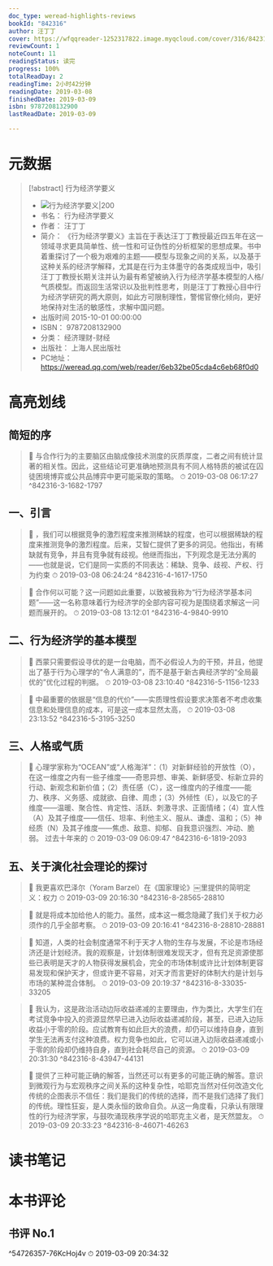```yaml
---
doc_type: weread-highlights-reviews
bookId: "842316"
author: 汪丁丁
cover: https://wfqqreader-1252317822.image.myqcloud.com/cover/316/842316/t7_842316.jpg
reviewCount: 1
noteCount: 11
readingStatus: 读完
progress: 100%
totalReadDay: 2
readingTime: 2小时42分钟
readingDate: 2019-03-08
finishedDate: 2019-03-09
isbn: 9787208132900
lastReadDate: 2019-03-09

---
```

# 元数据
> [!abstract] 行为经济学要义
> - ![ 行为经济学要义|200](https://wfqqreader-1252317822.image.myqcloud.com/cover/316/842316/t7_842316.jpg)
> - 书名： 行为经济学要义
> - 作者： 汪丁丁
> - 简介： 《行为经济学要义》主旨在于表达汪丁丁教授最近四五年在这一领域寻求更具简单性、统一性和可证伪性的分析框架的思想成果。书中着重探讨了一个极为艰难的主题——模型与现象之间的关系，以及基于这种关系的经济学解释，尤其是在行为主体墨守的各类成规当中，吸引汪丁丁教授长期关注并认为最有希望被纳入行为经济学基本模型的人格/气质模型。而返回生活常识以及批判性思考，则是汪丁丁教授心目中行为经济学研究的两大原则，如此方可限制理性，警惕官僚化倾向，更好地保持对生活的敏感性，求解中国问题。
> - 出版时间 2015-10-01 00:00:00
> - ISBN： 9787208132900
> - 分类： 经济理财-财经
> - 出版社： 上海人民出版社
> - PC地址：https://weread.qq.com/web/reader/6eb32be05cda4c6eb68f0d0

# 高亮划线

## 简短的序

> 📌 与合作行为的主要脑区由脑成像技术测度的灰质厚度，二者之间有统计显著的相关性。因此，这些结论可更准确地预测具有不同人格特质的被试在囚徒困境博弈或公共品博弈中更可能采取的策略。 
> ⏱ 2019-03-08 06:17:27 ^842316-3-1682-1797

## 一、引言

> 📌 ，我们可以根据竞争的激烈程度来推测稀缺的程度，也可以根据稀缺的程度来推测竞争的激烈程度。后来，艾智仁提供了更多的洞见。他指出，有稀缺就有竞争，并且有竞争就有歧视。他继而指出，下列观念是无法分离的——也就是说，它们是同一实质的不同表达：稀缺、竞争、歧视、产权、行为约束 
> ⏱ 2019-03-08 06:24:24 ^842316-4-1617-1750

> 📌 合作何以可能？这一问题如此重要，以致被我称为“行为经济学基本问题”——这一名称意味着行为经济学的全部内容可视为是围绕着求解这一问题而展开的。 
> ⏱ 2019-03-08 13:12:01 ^842316-4-9840-9910

## 二、行为经济学的基本模型

> 📌 西蒙只需要假设寻优的是一台电脑，而不必假设人为的干预，并且，他提出了基于行为心理学的“令人满意的”，而不是基于新古典经济学的“全局最优的”优化过程的判据。 
> ⏱ 2019-03-08 23:10:40 ^842316-5-1156-1233

> 📌 中最重要的依据是“信息的代价”——实质理性假设要求决策者不考虑收集信息和处理信息的成本，可是这一成本显然太高， 
> ⏱ 2019-03-08 23:13:52 ^842316-5-3195-3250

## 三、人格或气质

> 📌 心理学家称为“OCEAN”或“人格海洋”：（1）对新鲜经验的开放性（O），在这一维度之内有一些子维度——奇思异想、审美、新鲜感受、标新立异的行动、新观念和新价值；（2）责任感（C），这一维度内的子维度——能力、秩序、义务感、成就欲、自律、周虑；（3）外倾性（E），以及它的子维度——温暖、聚合性、肯定性、活跃、刺激寻求、正面情绪；（4）宜人性（A）及其子维度——信任、坦率、利他主义、服从、谦虚、温和；（5）神经质（N）及其子维度——焦虑、敌意、抑郁、自我意识强烈、冲动、脆弱。
过去十年来的 
> ⏱ 2019-03-09 06:09:47 ^842316-6-1819-2093

## 五、关于演化社会理论的探讨

> 📌 我更喜欢巴泽尔（Yoram Barzel）在《国家理论》￼里提供的简明定义：权力 
> ⏱ 2019-03-09 20:16:30 ^842316-8-28565-28810

> 📌 就是将成本加给他人的能力。虽然，成本这一概念隐藏了我们关于权力必须作的几乎全部考察。 
> ⏱ 2019-03-09 20:16:41 ^842316-8-28810-28881

> 📌 知道，人类的社会制度通常不利于天才人物的生存与发展，不论是市场经济还是计划经济。我的观察是，计划体制很难发现天才，但有充足资源使那些已表明是天才的人物获得发展机会，完全的市场体制或许比计划体制更容易发现和保护天才，但或许更不容易，对天才而言更好的体制大约是计划与市场的某种混合体制。 
> ⏱ 2019-03-09 20:19:37 ^842316-8-33035-33205

> 📌 我认为，这是政治活动边际收益递减的主要理由，作为类比，大学生们在考试竞争中投入的资源显然早已进入边际收益递减阶段，甚至，已进入边际收益小于零的阶段。应试教育有如此巨大的浪费，却仍可以维持自身，直到学生无法再支付这种浪费。权力竞争也如此，它可以进入边际收益递减或小于零的阶段却仍维持自身，直到社会耗尽自己的资源。 
> ⏱ 2019-03-09 20:31:30 ^842316-8-43947-44131

> 📌 提供了三种可能正确的解答，当然还可以有更多的可能正确的解答。意识到微观行为与宏观秩序之间关系的这种复杂性，哈耶克当然对任何改造文化传统的企图表示不信任：我们是我们的传统的选择，而不是我们选择了我们的传统。理性狂妄，是人类永恒的致命自负。从这一角度看，只承认有限理性的行为经济学家，与鼓吹涌现秩序学说的哈耶克主义者，是天然盟友。 
> ⏱ 2019-03-09 20:33:23 ^842316-8-46071-46263

# 读书笔记

# 本书评论

## 书评 No.1 
 ^54726357-76KcHoj4v
⏱ 2019-03-09 20:34:32
